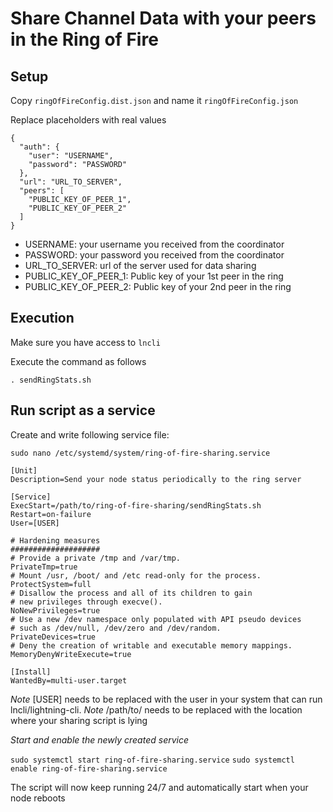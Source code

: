 # Share Channel Data with your peers in the Ring of Fire

## Setup

Copy `ringOfFireConfig.dist.json` and name it `ringOfFireConfig.json`

Replace placeholders with real values

```
{
  "auth": {
    "user": "USERNAME",
    "password": "PASSWORD"
  },
  "url": "URL_TO_SERVER",
  "peers": [
    "PUBLIC_KEY_OF_PEER_1",
    "PUBLIC_KEY_OF_PEER_2"
  ]
}
```
- USERNAME: your username you received from the coordinator
- PASSWORD: your password you received from the coordinator
- URL_TO_SERVER: url of the server used for data sharing
- PUBLIC_KEY_OF_PEER_1: Public key of your 1st peer in the ring
- PUBLIC_KEY_OF_PEER_2: Public key of your 2nd peer in the ring

## Execution

Make sure you have access to `lncli`

Execute the command as follows

`. sendRingStats.sh`


## Run script as a service

Create and write following service file:

`sudo nano /etc/systemd/system/ring-of-fire-sharing.service`

```
[Unit]
Description=Send your node status periodically to the ring server

[Service]
ExecStart=/path/to/ring-of-fire-sharing/sendRingStats.sh
Restart=on-failure
User=[USER]

# Hardening measures
####################
# Provide a private /tmp and /var/tmp.
PrivateTmp=true
# Mount /usr, /boot/ and /etc read-only for the process.
ProtectSystem=full
# Disallow the process and all of its children to gain
# new privileges through execve().
NoNewPrivileges=true
# Use a new /dev namespace only populated with API pseudo devices
# such as /dev/null, /dev/zero and /dev/random.
PrivateDevices=true
# Deny the creation of writable and executable memory mappings.
MemoryDenyWriteExecute=true

[Install]
WantedBy=multi-user.target
```

*Note* [USER] needs to be replaced with the user in your system that can run lncli/lightning-cli.
*Note* /path/to/ needs to be replaced with the location where your sharing script is lying

*Start and enable the newly created service*

`sudo systemctl start ring-of-fire-sharing.service`
`sudo systemctl enable ring-of-fire-sharing.service`

The script will now keep running 24/7 and automatically start when your node reboots